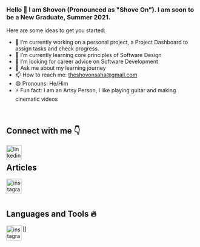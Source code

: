 ### Hello 👋 I am Shovon (Pronounced as "Shove On"). I am soon to be a New Graduate, Summer 2021.

Here are some ideas to get you started:

- 🔭 I’m currently working on a personal project, a Project Dashboard to assign tasks and check progress. 
- 🌱 I’m currently learning core principles of Software Design 
- 🤔 I’m looking for career advice on Software Development
- 💬 Ask me about my learning journey
- 📫 How to reach me: theshovonsaha@gmail.com
- 😄 Pronouns: He/Him
- ⚡ Fun fact: I am an Artsy Person, I like playing guitar and making cinematic videos
<br />

## Connect with me :point_down:

[<img align='left' src='https://cdn.jsdelivr.net/npm/simple-icons@3.0.1/icons/linkedin.svg' alt='linkedin' height='40'>](https://www.linkedin.com/in/theshovon/)
<br />
## Articles
[<img align='left' src='https://cdn.jsdelivr.net/npm/simple-icons@3.0.1/icons/medium.svg' alt='instagram' height='40'>](https://theshovonsaha.medium.com/)  

<br />
<br />
<br />

## Languages and Tools  :fire:
[<img align='left' src='https://cdn.jsdelivr.net/npm/simple-icons@3.0.1/icons/java.svg' alt='instagram' height='40'>]
